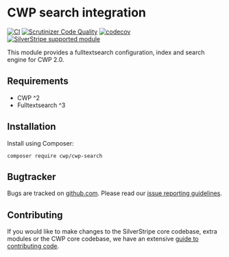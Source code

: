 # CWP search integration

[![CI](https://github.com/silverstripe/cwp-search/actions/workflows/ci.yml/badge.svg)](https://github.com/silverstripe/cwp-search/actions/workflows/ci.yml)
[![Scrutinizer Code Quality](https://scrutinizer-ci.com/g/silverstripe/cwp-search/badges/quality-score.png?b=master)](https://scrutinizer-ci.com/g/silverstripe/cwp-search/?branch=master)
[![codecov](https://codecov.io/gh/silverstripe/cwp-search/branch/master/graph/badge.svg)](https://codecov.io/gh/silverstripe/cwp-search)
[![SilverStripe supported module](https://img.shields.io/badge/silverstripe-supported-0071C4.svg)](https://www.silverstripe.org/software/addons/silverstripe-commercially-supported-module-list/)

This module provides a fulltextsearch configuration, index and search engine for CWP 2.0.

## Requirements

* CWP ^2
* Fulltextsearch ^3

## Installation

Install using Composer:

```
composer require cwp/cwp-search
```

## Bugtracker

Bugs are tracked on [github.com](https://github.com/silverstripe/cwp-search/issues). Please read our
[issue reporting guidelines](https://docs.silverstripe.org/en/contributing/issues_and_bugs/).

## Contributing

If you would like to make changes to the SilverStripe core codebase, extra modules or the CWP core codebase, we have
an extensive [guide to contributing code](https://docs.silverstripe.org/en/contributing/code).
